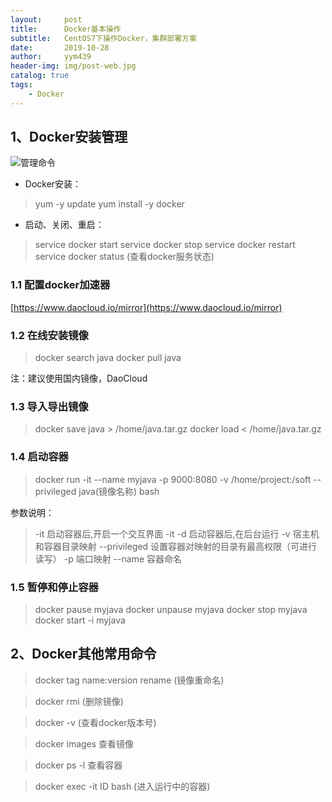 ```yaml
---
layout:     post
title:      Docker基本操作
subtitle:   CentOS7下操作Docker，集群部署方案
date:       2019-10-28
author:     yym439
header-img: img/post-web.jpg
catalog: true
tags:
    - Docker
---
```



## 1、Docker安装管理

![管理命令](https://yym439.github.io/img/docker-3.png "管理命令")

- Docker安装：
> yum -y update
> yum install -y docker

- 启动、关闭、重启：
> service docker start
> service docker stop
> service docker restart
> service docker status    (查看docker服务状态)


### 1.1 配置docker加速器
[https://www.daocloud.io/mirror](https://www.daocloud.io/mirror)


### 1.2 在线安装镜像
> docker search java
> docker pull java

注：建议使用国内镜像，DaoCloud


### 1.3 导入导出镜像
> docker save java > /home/java.tar.gz
> docker load < /home/java.tar.gz

### 1.4 启动容器
> docker run -it --name  myjava -p 9000:8080 -v /home/project:/soft --privileged  java(镜像名称)  bash

参数说明：
> -it 启动容器后,开启一个交互界面
> -it -d 启动容器后,在后台运行
> -v 宿主机和容器目录映射
> --privileged 设置容器对映射的目录有最高权限（可进行读写）
> -p 端口映射
> --name 容器命名

### 1.5 暂停和停止容器
> docker pause myjava
> docker unpause myjava
> docker stop myjava
> docker start -i myjava

## 2、Docker其他常用命令
> docker tag name:version  rename (镜像重命名)

> docker rmi (删除镜像)

> docker -v (查看docker版本号)

> docker images 查看镜像

> docker ps -l 查看容器

> docker exec -it ID bash  (进入运行中的容器)
